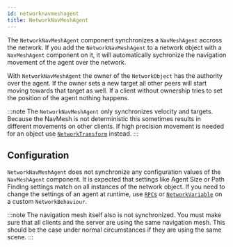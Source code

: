 ```yaml
---
id: networknavmeshagent
title: NetworkNavMeshAgent
---
```


The `NetworkNavMeshAgent` component synchronizes a `NavMeshAgent` accross the network. If you add the `NetworkNavMeshAgent` to a network object with a `NavMeshAgent` component on it, it will automatically sychronize the navigation movement of the agent over the network.

With `NetworkNavMeshAgent` the owner of the `NetworkObject` has the authority over the agent. If the owner sets a new target all other peers will start moving towards that target as well. If a client without ownership tries to set the position of the agent nothing happens.

:::note
The `NetworkNavMeshAgent` only synchronizes velocity and targets. Because the NavMesh is not deterministic this sometimes results in different movements on other clients. If high precision movement is needed for an object use [`NetworkTransform`](networktransform.md) instead.
:::

## Configuration
`NetworkNavMeshAgent` does not synchronize any configuration values of the `NavMeshAgent` component. It is expected that settings like Agent Size or Path Finding settings match on all instances of the network object. If you need to change the settings of an agent at runtime, use [`RPC`s](../advanced-topics/messaging-system.md) or [`NetworkVariable`](../basics/networkvariable.md) on a custom `NetworkBehaviour`.

:::note
The navigation mesh itself also is not synchronized. You must make sure that all clients and the server are using the same navigation mesh. This should be the case under normal circumstances if they are using the same scene.
:::
